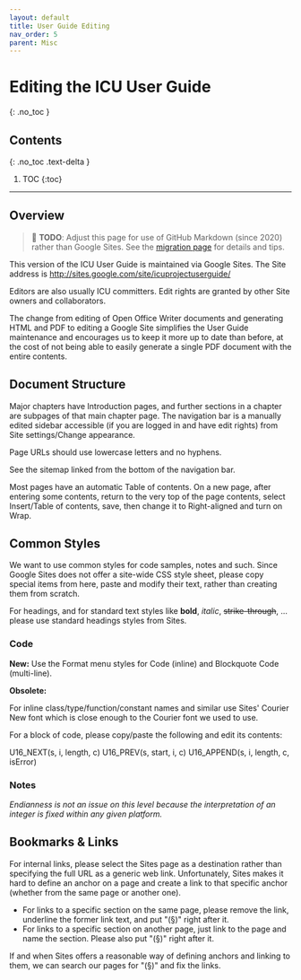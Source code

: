 ```yaml
---
layout: default
title: User Guide Editing
nav_order: 5
parent: Misc
---
```

<!--
© 2020 and later: Unicode, Inc. and others.
License & terms of use: http://www.unicode.org/copyright.html
-->

# Editing the ICU User Guide
{: .no_toc }

## Contents
{: .no_toc .text-delta }

1. TOC
{:toc}

---

## Overview

> :construction: **TODO**: Adjust this page for use of GitHub Markdown (since 2020)
rather than Google Sites.
See the [migration page](https://docs.google.com/document/d/1uK91cxv1amCrt75TBw1PlCC5wZhJH_w3dW_8unWL9EQ/edit)
for details and tips.

This version of the ICU User Guide is maintained via Google Sites. The Site
address is <http://sites.google.com/site/icuprojectuserguide/>

Editors are also usually ICU committers. Edit rights are granted by other Site
owners and collaborators.

The change from editing of Open Office Writer documents and generating HTML and
PDF to editing a Google Site simplifies the User Guide maintenance and
encourages us to keep it more up to date than before, at the cost of not being
able to easily generate a single PDF document with the entire contents.

## Document Structure

Major chapters have Introduction pages, and further sections in a chapter are
subpages of that main chapter page. The navigation bar is a manually edited
sidebar accessible (if you are logged in and have edit rights) from Site
settings/Change appearance.

Page URLs should use lowercase letters and no hyphens.

See the sitemap linked from the bottom of the navigation bar.

Most pages have an automatic Table of contents. On a new page, after entering
some contents, return to the very top of the page contents, select Insert/Table
of contents, save, then change it to Right-aligned and turn on Wrap.

## Common Styles

We want to use common styles for code samples, notes and such. Since Google
Sites does not offer a site-wide CSS style sheet, please copy special items from
here, paste and modify their text, rather than creating them from scratch.

For headings, and for standard text styles like **bold**, *italic*,
~~strike-through~~, ... please use standard headings styles from Sites.

### Code

**New:** Use the Format menu styles for Code (inline) and Blockquote Code
(multi-line).

**Obsolete:**

For inline class/type/function/constant names and similar use Sites' Courier New
font which is close enough to the Courier font we used to use.

For a block of code, please copy/paste the following and edit its contents:

U16_NEXT(s, i, length, c)
U16_PREV(s, start, i, c)
U16_APPEND(s, i, length, c, isError)

### Notes

*Endianness is not an issue on this level because the interpretation of an
integer is fixed within any given platform.*

## Bookmarks & Links

For internal links, please select the Sites page as a destination rather than
specifying the full URL as a generic web link.
Unfortunately, Sites makes it hard to define an anchor on a page and create a
link to that specific anchor (whether from the same page or another one).

*   For links to a specific section on the same page, please remove the link,
    underline the former link text, and put "(§)" right after it.
*   For links to a specific section on another page, just link to the page and
    name the section. Please also put "(§)" right after it.

If and when Sites offers a reasonable way of defining anchors and linking to
them, we can search our pages for "(§)" and fix the links.

